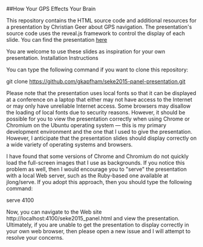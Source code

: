 ##How Your GPS Effects Your Brain

This repository contains the HTML source code and additional resources for a presentation by Christian Geer about GPS navigation. The presentation's source code uses the reveal.js framework to control the display of each slide. You can find the presentation [here](https://cdn.rawgit.com/geerc/fs102Spring2017-presentation1-geerc/a5447628/quiqleytownhall_presentation.html)

You are welcome to use these slides as inspiration for your own presentation.
Installation Instructions

You can type the following command if you want to clone this repository:

git clone https://github.com/gkapfham/seke2015-panel-presentation.git

Please note that the presentation uses local fonts so that it can be displayed at a conference on a laptop that either may not have access to the Internet or may only have unreliable Internet access. Some browsers may disallow the loading of local fonts due to security reasons. However, it should be possible for you to view the presentation correctly when using Chrome or Chromium on the Ubuntu operating system — this is my primary development environment and the one that I used to give the presentation. However, I anticipate that the presentation slides should display correctly on a wide variety of operating systems and browsers.

I have found that some versions of Chrome and Chromium do not quickly load the full-screen images that I use as backgrounds. If you notice this problem as well, then I would encourage you to "serve" the presentation with a local Web server, such as the Ruby-based one available at jlong/serve. If you adopt this approach, then you should type the following command:

serve 4100

Now, you can navigate to the Web site http://localhost:4100/seke2015_panel.html and view the presentation. Ultimately, if you are unable to get the presentation to display correctly in your own web browser, then please open a new issue and I will attempt to resolve your concerns.
